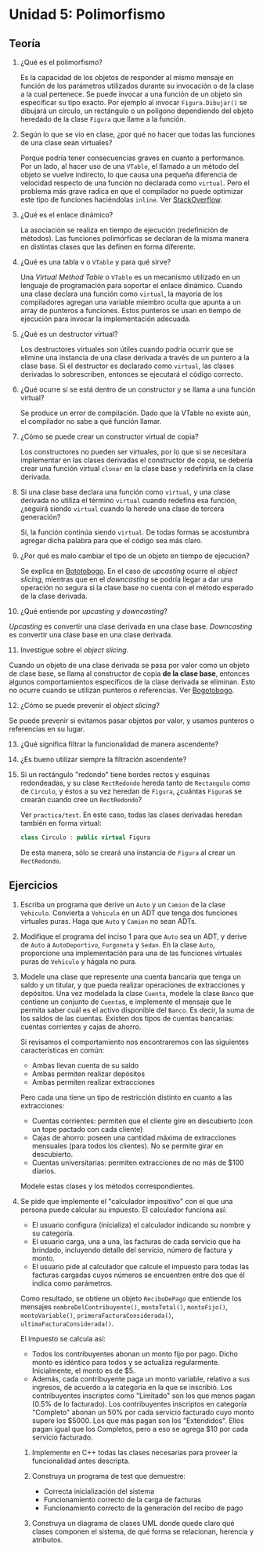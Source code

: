 # Unidad 5: Polimorfismo

## Teoría

1. ¿Qué es el polimorfismo?

    Es la capacidad de los objetos de responder al mismo mensaje en función
    de los parámetros utilizados durante su invocación o de la clase a la cual
    pertenece. Se puede invocar a una función de un objeto sin especificar su 
    tipo exacto. Por ejemplo al invocar `Figura.Dibujar()` se dibujará un
    círculo, un rectángulo o un polígono dependiendo del objeto heredado de
    la clase `Figura` que llame a la función.

2. Según lo que se vio en clase, ¿por qué no hacer que todas las
   funciones de una clase sean virtuales?

   Porque podría tener consecuencias graves en cuanto a performance. Por un
   lado, al hacer uso de una `VTable`, el llamado a un método del objeto se
   vuelve indirecto, lo que causa una pequeña diferencia de velocidad respecto
   de una función no declarada como `virtual`. Pero el problema más grave 
   radica en que el compilador no puede optimizar este tipo de funciones
   haciéndolas `inline`. Ver [StackOverflow](https://stackoverflow.com/questions/292124/is-there-any-reason-not-to-make-a-member-function-virtual).

3. ¿Qué es el enlace dinámico?

   La asociación se realiza en tiempo de ejecución (redefinición de métodos).
   Las funciones polimórficas se declaran de la misma manera en distintas 
   clases que las definen en forma diferente.

4. ¿Qué es una tabla v o `VTable` y para qué sirve?

   Una _Virtual Method Table_ o `VTable` es un mecanismo utilizado en un
   lenguaje de programación para soportar el enlace dinámico. Cuando una clase
   declara una función como `virtual`, la mayoría de los compiladores agregan
   una variable miembro oculta que apunta a un array de punteros a funciones.
   Estos punteros se usan en tiempo de ejecución para invocar la implementación
   adecuada.

5. ¿Qué es un destructor virtual?

   Los destructores virtuales son útiles cuando podría ocurrir que se elimine
   una instancia de una clase derivada a través de un puntero a la clase base.
   Si el destructor es declarado como `virtual`, las clases derivadas lo
   sobrescriben, entonces se ejecutará el código correcto.

6. ¿Qué ocurre si se está dentro de un constructor y se llama a una
   función virtual?

   Se produce un error de compilación. Dado que la VTable no existe aún, el
   compilador no sabe a qué función llamar.

7. ¿Cómo se puede crear un constructor virtual de copia?

   Los constructores no pueden ser virtuales, por lo que si se necesitara
   implementar en las clases derivadas el constructor de copia, se debería crear
   una función virtual `clonar` en la clase base y redefinirla en la clase
   derivada.

8. Si una clase base declara una función como `virtual`, y una clase
   derivada no utiliza el término `virtual` cuando redefina esa función,
   ¿seguirá siendo `virtual` cuando la herede una clase de tercera
   generación?

   Sí, la función continúa siendo `virtual`. De todas formas se acostumbra
   agregar dicha palabra para que el código sea más claro.

9. ¿Por qué es malo cambiar el tipo de un objeto en tiempo de ejecución?

   Se explica en [Bototobogo](https://www.bogotobogo.com/cplusplus/upcasting_downcasting.php).
   En el caso de _upcasting_ ocurre el _object slicing_, mientras que en el
   _downcasting_ se podría llegar a dar una operación no segura si la clase
   base no cuenta con el método esperado de la clase derivada.

10. ¿Qué entiende por _upcasting_ y _downcasting_?
   
   _Upcasting_ es convertir una clase derivada en una clase base. _Downcasting_
   es convertir una clase base en una clase derivada.

11. Investigue sobre el _object slicing_.

   Cuando un objeto de una clase derivada se pasa por valor como un objeto de
   clase base, se llama al constructor de copia **de la clase base**, entonces
   algunos comportamientos específicos de la clase derivada se eliminan.
   Esto no ocurre cuando se utilizan punteros o referencias. Ver
   [Bogotobogo](https://www.bogotobogo.com/cplusplus/slicing.php).

12. ¿Cómo se puede prevenir el _object slicing_?
   
   Se puede prevenir si evitamos pasar objetos por valor, y usamos punteros o
   referencias en su lugar.

13. ¿Qué significa filtrar la funcionalidad de manera ascendente?

14. ¿Es bueno utilizar siempre la filtración ascendente?

15. Si un rectángulo "redondo" tiene bordes rectos y esquinas
    redondeadas, y su clase `RectRedondo` hereda tanto de `Rectangulo` como
    de `Circulo`, y éstos a su vez heredan de `Figura`, ¿cuántas `Figura`s
    se crearán cuando cree un `RectRedondo`?

    Ver `practica/test`. En este caso, todas las clases derivadas heredan
    también en forma virtual:

    ```cpp
    class Circulo : public virtual Figura
    ```

    De esta manera, sólo se creará una instancia de `Figura` al crear
    un `RectRedondo`.

## Ejercicios

1.  Escriba un programa que derive un `Auto` y un `Camion` de la clase
    `Vehiculo`. Convierta a `Vehiculo` en un ADT que tenga dos funciones
    virtuales puras. Haga que `Auto` y `Camion` no sean ADTs.

2.  Modifique el programa del inciso 1 para que `Auto` sea un ADT, y
    derive de `Auto` a `AutoDeportivo`, `Furgoneta` y `Sedan`. En la clase
    `Auto`, proporcione una implementación para una de las funciones
    virtuales puras de `Vehiculo` y hágala no pura.

3.  Modele una clase que represente una cuenta bancaria que tenga un
    saldo y un titular, y que pueda realizar operaciones de extracciones y
    depósitos. Una vez modelada la clase `Cuenta`, modele la clase `Banco`
    que contiene un conjunto de `Cuenta`s, e implemente el mensaje que
    le permita saber cuál es el activo disponible del `Banco`. Es decir, la
    suma de los saldos de las cuentas. Existen dos tipos de cuentas
    bancarias: cuentas corrientes y cajas de ahorro.

    Si revisamos el comportamiento nos encontraremos con las siguientes
    características en común:

    - Ambas llevan cuenta de su saldo
    - Ambas permiten realizar depósitos
    - Ambas permiten realizar extracciones

    Pero cada una tiene un tipo de restricción distinto en cuanto a las
    extracciones:

    - Cuentas corrientes: permiten que el cliente gire en descubierto (con
      un tope pactado con cada cliente)
    - Cajas de ahorro: poseen una cantidad máxima de extracciones mensuales
      (para todos los clientes). No se permite girar en descubierto.
    - Cuentas universitarias: permiten extracciones de no más de $100
      diarios.

    Modele estas clases y los métodos correspondientes.

4.  Se pide que implemente el "calculador impositivo" con el que una
    persona puede calcular su impuesto. El calculador funciona así:

    - El usuario configura (inicializa) el calculador indicando su
      nombre y su categoría.
    - El usuario carga, una a una, las facturas de cada servicio que ha
      brindado, incluyendo detalle del servicio, número de factura y
      monto.
    - El usuario pide al calculador que calcule el impuesto para todas
      las facturas cargadas cuyos números se encuentren entre dos que él
      indica como parámetros.

    Como resultado, se obtiene un objeto `ReciboDePago` que entiende los
    mensajes `nombreDelContribuyente()`, `montoTotal()`, `montoFijo()`,
    `montoVariable()`, `primeraFacturaConsiderada()`,
    `ultimaFacturaConsiderada()`.

    El impuesto se calcula así:

    - Todos los contribuyentes abonan un monto fijo por pago. Dicho
      monto es idéntico para todos y se actualiza regularmente.
      Inicialmente, el monto es de $5.
    - Además, cada contribuyente paga un monto variable, relativo
      a sus ingresos, de acuerdo a la categoría en la que se
      inscribió. Los contribuyentes inscriptos como "Limitado" son
      los que menos pagan (0.5% de lo facturado). Los contribuyentes
      inscriptos en categoría "Completo" abonan un 50% por cada
      servicio facturado cuyo monto supere los $5000. Los que más
      pagan son los "Extendidos". Ellos pagan igual que los Completos,
      pero a eso se agrega $10 por cada servicio facturado.

    1. Implemente en C++ todas las clases necesarias para proveer la
       funcionalidad antes descripta.

    2. Construya un programa de test que demuestre:

       - Correcta inicialización del sistema
       - Funcionamiento correcto de la carga de facturas
       - Funcionamiento correcto de la generación del recibo de pago

    3. Construya un diagrama de clases UML donde quede claro qué clases
       componen el sistema, de qué forma se relacionan, herencia y
       atributos.
